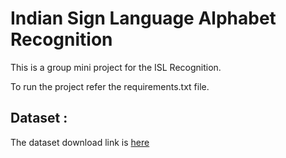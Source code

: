 # Indian Sign Language Alphabet Recognition
This is a group mini project for the ISL Recognition.

To run the project refer the requirements.txt file.

## Dataset :
The dataset download link is [here](https://drive.google.com/file/d/15WsGAlRhCdh1laGd4lXnuxmgFCBcdwCQ/view?usp=sharing)


